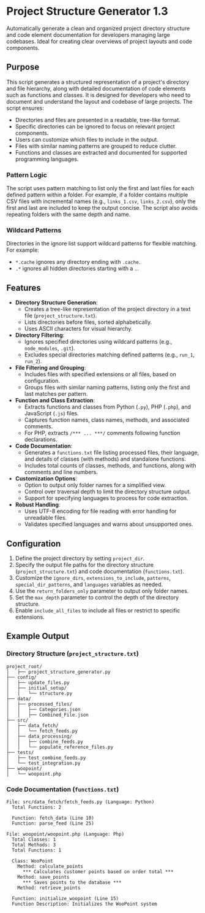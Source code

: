 # Project Structure Generator 1.3

Automatically generate a clean and organized project directory structure and code element documentation for developers managing large codebases. Ideal for creating clear overviews of project layouts and code components.  

## Purpose  

This script generates a structured representation of a project's directory and file hierarchy, along with detailed documentation of code elements such as functions and classes. It is designed for developers who need to document and understand the layout and codebase of large projects. The script ensures:  

- Directories and files are presented in a readable, tree-like format.  
- Specific directories can be ignored to focus on relevant project components.  
- Users can customize which files to include in the output.  
- Files with similar naming patterns are grouped to reduce clutter.  
- Functions and classes are extracted and documented for supported programming languages.  

### Pattern Logic  

The script uses pattern matching to list only the first and last files for each defined pattern within a folder. For example, if a folder contains multiple CSV files with incremental names (e.g., `links_1.csv`, `links_2.csv`), only the first and last are included to keep the output concise. The script also avoids repeating folders with the same depth and name.  

### Wildcard Patterns  

Directories in the ignore list support wildcard patterns for flexible matching. For example:  

- `*.cache` ignores any directory ending with `.cache`.  
- `.*` ignores all hidden directories starting with a `.`.  

## Features  

- **Directory Structure Generation**:  
  - Creates a tree-like representation of the project directory in a text file (`project_structure.txt`).  
  - Lists directories before files, sorted alphabetically.  
  - Uses ASCII characters for visual hierarchy.  
- **Directory Filtering**:  
  - Ignores specified directories using wildcard patterns (e.g., `node_modules`, `.git`).  
  - Excludes special directories matching defined patterns (e.g., `run_1`, `run_2`).  
- **File Filtering and Grouping**:  
  - Includes files with specified extensions or all files, based on configuration.  
  - Groups files with similar naming patterns, listing only the first and last matches per pattern.  
- **Function and Class Extraction**:  
  - Extracts functions and classes from Python (`.py`), PHP (`.php`), and JavaScript (`.js`) files.  
  - Captures function names, class names, methods, and associated comments.  
  - For PHP, extracts `/*** ... ***/` comments following function declarations.  
- **Code Documentation**:  
  - Generates a `functions.txt` file listing processed files, their language, and details of classes (with methods) and standalone functions.  
  - Includes total counts of classes, methods, and functions, along with comments and line numbers.  
- **Customization Options**:  
  - Option to output only folder names for a simplified view.  
  - Control over traversal depth to limit the directory structure output.  
  - Support for specifying languages to process for code extraction.  
- **Robust Handling**:  
  - Uses UTF-8 encoding for file reading with error handling for unreadable files.  
  - Validates specified languages and warns about unsupported ones.  

## Configuration  

1. Define the project directory by setting `project_dir`.  
2. Specify the output file paths for the directory structure (`project_structure.txt`) and code documentation (`functions.txt`).  
3. Customize the `ignore_dirs`, `extensions_to_include`, `patterns`, `special_dir_patterns`, and `languages` variables as needed.  
4. Use the `return_folders_only` parameter to output only folder names.  
5. Set the `max_depth` parameter to control the depth of the directory structure.  
6. Enable `include_all_files` to include all files or restrict to specific extensions.  

## Example Output  

### Directory Structure (`project_structure.txt`)  

```
project_root/
│   ├── project_structure_generator.py
├── config/
│   ├── update_files.py
│   ├── initial_setup/
│   │   └── structure.py
├── data/
│   ├── processed_files/
│   │   ├── Categories.json
│   │   ├── Combined_File.json
├── src/
│   ├── data_fetch/
│   │   └── fetch_feeds.py
│   ├── data_processing/
│   │   ├── combine_feeds.py
│   │   └── populate_reference_files.py
├── tests/
│   ├── test_combine_feeds.py
│   └── test_integration.py
├── woopoint/
│   └── woopoint.php
```

### Code Documentation (`functions.txt`)  

```
File: src/data_fetch/fetch_feeds.py (Language: Python)
  Total Functions: 2

  Function: fetch_data (Line 10)
  Function: parse_feed (Line 25)

File: woopoint/woopoint.php (Language: Php)
  Total Classes: 1
  Total Methods: 3
  Total Functions: 1

  Class: WooPoint
    Method: calculate_points
      *** Calculates customer points based on order total ***
    Method: save_points
      *** Saves points to the database ***
    Method: retrieve_points

  Function: initialize_woopoint (Line 15)
  Function Description: Initializes the WooPoint system
```